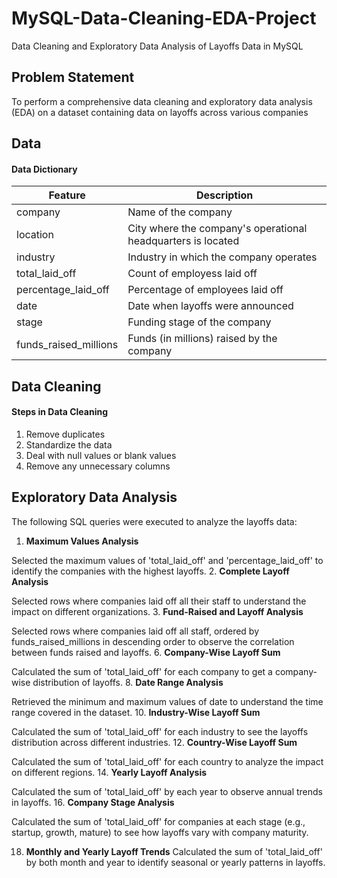 # MySQL-Data-Cleaning-EDA-Project
Data Cleaning and Exploratory Data Analysis of Layoffs Data in MySQL


## Problem Statement
To perform a comprehensive data cleaning and exploratory data analysis (EDA) on a dataset containing data on layoffs across various companies 


## Data 

#### Data Dictionary
Feature | Description |
--- | --- |
company | Name of the company                    
location | City where the company's operational headquarters is located                 
industry | Industry in which the company operates              
total_laid_off | Count of employess laid off        
percentage_laid_off | Percentage of employees laid off          
date | Date when layoffs were announced     
stage | Funding stage of the company         
funds_raised_millions | Funds (in millions) raised by the company


## Data Cleaning

#### Steps in Data Cleaning
1. Remove duplicates
2. Standardize the data
3. Deal with null values or blank values
4. Remove any unnecessary columns


## Exploratory Data Analysis

The following SQL queries were executed to analyze the layoffs data:

1. **Maximum Values Analysis**
   
  Selected the maximum values of 'total_laid_off' and 'percentage_laid_off' to identify the companies with the highest layoffs.
2. **Complete Layoff Analysis**

   Selected rows where companies laid off all their staff to understand the impact on different organizations.
3. **Fund-Raised and Layoff Analysis**
   
   Selected rows where companies laid off all staff, ordered by funds_raised_millions in descending order to observe the correlation between funds raised and layoffs.
6. **Company-Wise Layoff Sum**
   
   Calculated the sum of 'total_laid_off' for each company to get a company-wise distribution of layoffs.
8. **Date Range Analysis**
   
   Retrieved the minimum and maximum values of date to understand the time range covered in the dataset.
10. **Industry-Wise Layoff Sum**
    
   Calculated the sum of 'total_laid_off' for each industry to see the layoffs distribution across different industries.
12. **Country-Wise Layoff Sum**
    
   Calculated the sum of 'total_laid_off' for each country to analyze the impact on different regions.
14. **Yearly Layoff Analysis**
    
   Calculated the sum of 'total_laid_off' by each year to observe annual trends in layoffs.
16. **Company Stage Analysis**
    
   Calculated the sum of 'total_laid_off' for companies at each stage (e.g., startup, growth, mature) to see how layoffs vary with company maturity.

18. **Monthly and Yearly Layoff Trends**
   Calculated the sum of 'total_laid_off' by both month and year to identify seasonal or yearly patterns in layoffs.


